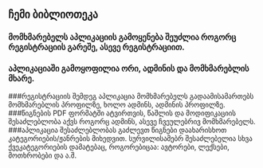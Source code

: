 ## ჩემი ბიბლიოთეკა
### მომხმარებელს აპლიკაციის გამოყენება შეუძლია როგორც რეგისტრაციის გარეშე, ასევე რეგისტრაციით.
### აპლიკაციაში გამოყოფილია ორი, ადმინის და მომხმარებლის მხარე. 
###რეგისტრაციის შემდეგ აპლიკაცია მომხმარებელს გადაამისამართებს მომხმარებლის პროფილზე, ხოლო ადმინს, ადმინის პროფილზე. 
###წიგნების PDF ფორმატში ატვირთვის, წაშლის და მოდიფიკაციის შესაძლებლობა აქვს როგორც ადმინს, ასევე ჩვეულებრივ მომხმარებელს. 
###აპლიკაცია შესაძლებლობას გაძლევთ წიგნები დაახარისხოთ კატეგორიების/ჟანრების მიხედვით. სურვილისამებრ შესაძლებელია სხვა ქვეკატეგორიების დამატებაც, როგორებიცაა: ავტორები, ლექსები, მოთხრობები და ა.შ.
